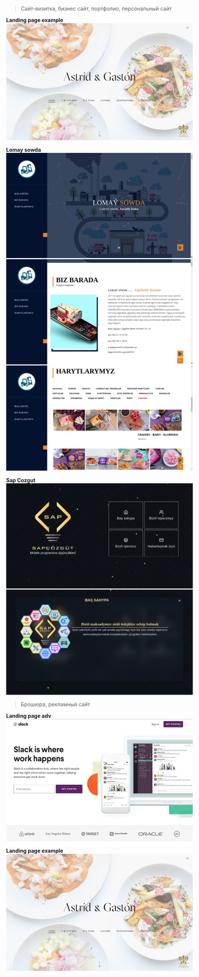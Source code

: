 
> Сайт-визитка, бизнес сайт, портфолио, персональный сайт


**Landing page example**
![Landing page example](./examples/business.jpg)


**Lomay sowda**
![Lomay sowda](./examples/ls-lan1.png)
![Lomay sowda](./examples/ls-lan2.png)
![Lomay sowda](./examples/ls-lan3.png)


**Sap Cozgut**
![Sap Cozgut](./examples/sapchozgut.png)
![Sap Cozgut](./examples/sapchozgut2.png)


> Брошюра, рекламный сайт


**Landing page adv**
![Landing page adv](./examples/landing-page.jpg)


**Landing page example**
![Landing page example](./examples/business.jpg)